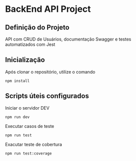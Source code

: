# BackEnd API Project

## Definição do Projeto
API com CRUD de Usuários, documentação Swagger e testes automatizados com Jest

## Inicialização
Após clonar o repositório, utilize o comando
```
npm install
```

## Scripts úteis configurados

Iniciar o servidor DEV
```
npm run dev
```

Executar casos de teste
```
npm run test
```

Exacutar teste de cobertura
```
npm run test:coverage
```
